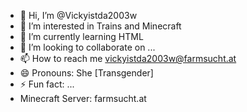 - 👋 Hi, I’m @Vickyistda2003w
- 👀 I’m interested in Trains and Minecraft
- 🌱 I’m currently learning HTML
- 💞️ I’m looking to collaborate on ...
- 📫 How to reach me vickyistda2003w@farmsucht.at
- 😄 Pronouns: She [Transgender]
- ⚡ Fun fact: ...
- Minecraft Server: farmsucht.at

<!---
Vickyistda2003w/Vickyistda2003w is a ✨ special ✨ repository because its `README.md` (this file) appears on your GitHub profile.
You can click the Preview link to take a look at your changes.
--->
